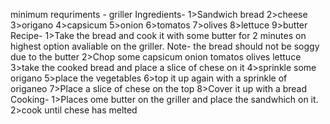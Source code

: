 minimum requriments - griller
Ingredients-
    1>Sandwich bread
    2>cheese
    3>origano
    4>capsicum
    5>onion
    6>tomatos
    7>olives
    8>lettuce
    9>butter
Recipe-
    1>Take the bread and cook it with some butter for 2 minutes on highest option avaliable on the griller.
    Note- 
    the bread should not be soggy due to the butter
    2>Chop some capsicum onion tomatos olives lettuce
    3>take the cooked bread and place a slice of chese on it
    4>sprinkle some origano
    5>place the vegetables
    6>top it up again with a sprinkle of origaneo
    7>Place a slice of chese on the top 
    8>Cover it up with a bread
Cooking- 
    1>Places ome butter on the griller and place the sandwhich on it.
    2>cook until chese has melted


